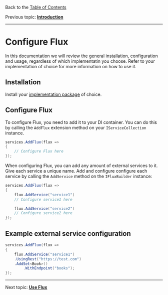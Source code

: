 Back to the [Table of Contents](README.md)

Previous topic:
[**Introduction**](01.introduction.md)

---

# Configure Flux

In this documentation we will review the general installation, configuration and usage, regardless of which implementatin you choose. Refer to your implementation of choice for more information on how to use it.

## Installation

Install your [implementation package](04.implementations.md) of choice.

## Configure Flux

To configure Flux, you need to add it to your DI container. You can do this by calling the `AddFlux` extension method on your `IServiceCollection` instance.

```csharp
services.AddFlux(flux =>
{
    // Configure Flux here
});
```

When configuring Flux, you can add any amount of external services to it. Give each service a unique name. Add and configure configure each service by calling the `AddService` method on the `IFluxBuilder` instance:

```csharp
services.AddFlux(flux =>
{
    flux.AddService("service1")
    // Configure service1 here

    flux.AddService("service2")
    // Configure service2 here
});
```

## Example external service configuration

```csharp
services.AddFlux(flux =>
{
    flux.AddService("service1")
    .UsingRest("https://test.com")
    .AddSet<Book>()
        .WithEndpoint("books");
});
```

---

Next topic:
[**Use Flux**](03.use.md)